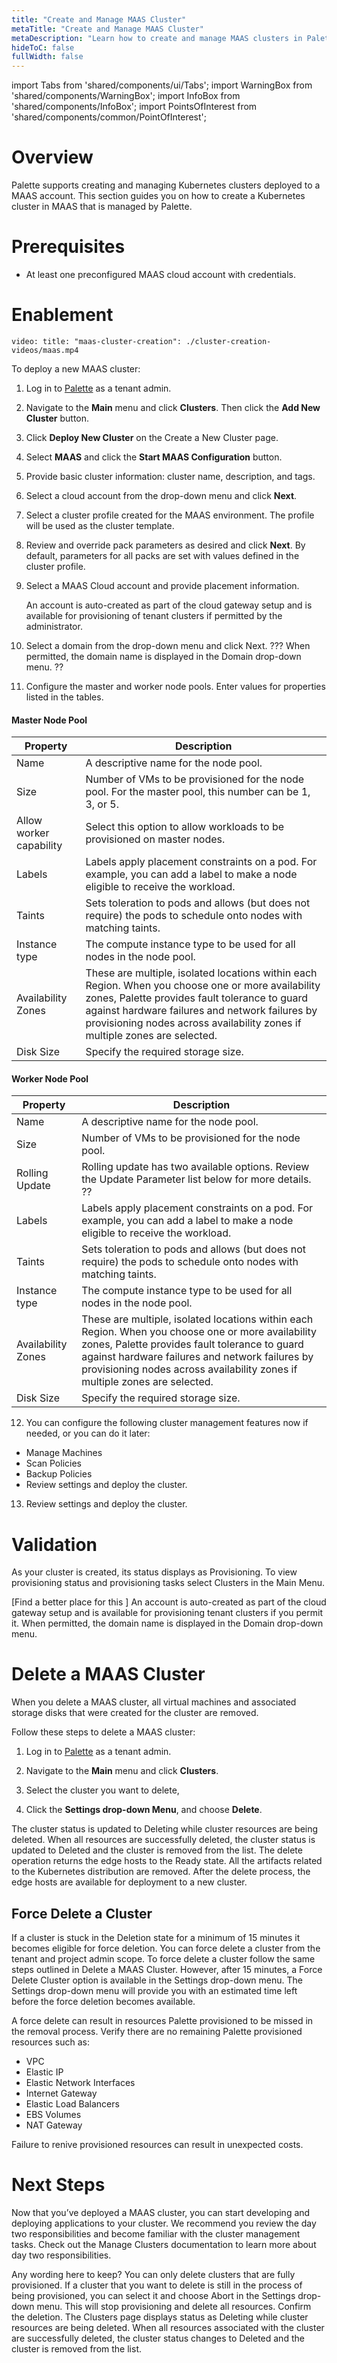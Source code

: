 ```yaml
---
title: "Create and Manage MAAS Cluster"
metaTitle: "Create and Manage MAAS Cluster"
metaDescription: "Learn how to create and manage MAAS clusters in Palette."
hideToC: false
fullWidth: false
---
```


import Tabs from 'shared/components/ui/Tabs';
import WarningBox from 'shared/components/WarningBox';
import InfoBox from 'shared/components/InfoBox';
import PointsOfInterest from 'shared/components/common/PointOfInterest';

# Overview 

Palette supports creating and managing Kubernetes clusters deployed to a MAAS account. This section guides you on how to create a Kubernetes cluster in MAAS that is managed by Palette.

# Prerequisites

- At least one preconfigured MAAS cloud account with credentials.

# Enablement

`video: title: "maas-cluster-creation": ./cluster-creation-videos/maas.mp4`


To deploy a new MAAS cluster:

1. Log in to [Palette](https://console.spectrocloud.com) as a tenant admin.

2. Navigate to the **Main** menu and click **Clusters**. Then click the **Add New Cluster** button.

3. Click **Deploy New Cluster** on the Create a New Cluster page. 

4. Select **MAAS** and click the **Start MAAS Configuration** button.

5. Provide basic cluster information: cluster name, description, and tags.

6. Select a cloud account from the drop-down menu and click **Next**.

7. Select a cluster profile created for the MAAS environment. The profile will be used as the cluster template.

8. Review and override pack parameters as desired and click **Next**. By default, parameters for all packs are set with values defined in the cluster profile.

9. Select a MAAS Cloud account and provide placement information.

    An account is auto-created as part of the cloud gateway setup and is available for provisioning of tenant clusters if permitted by the administrator.

10. Select a domain from the drop-down menu and click Next. ??? When permitted, the domain name is displayed in the Domain drop-down menu. ??

11. Configure the master and worker node pools. Enter values for properties listed in the tables.

#### Master Node Pool

| Property | Description |
|-----------|-------------|
| Name | A descriptive name for the node pool. |
| Size | Number of VMs to be provisioned for the node pool. For the master pool, this number can be 1, 3, or 5. |
| Allow worker capability | Select this option to allow workloads to be provisioned on master nodes. |
| Labels | Labels apply placement constraints on a pod. For example, you can add a label to make a node eligible to receive the workload. |
| Taints | Sets toleration to pods and allows (but does not require) the pods to schedule onto nodes with matching taints. |
| Instance type | The compute instance type to be used for all nodes in the node pool. |
| Availability Zones | These are multiple, isolated locations within each Region. When you choose one or more availability zones, Palette provides fault tolerance to guard against hardware failures and network failures by provisioning nodes across availability zones if multiple zones are selected. |
| Disk Size | Specify the required storage size. |


#### Worker Node Pool

| Property | Description |
|-----------|-------------|
| Name | A descriptive name for the node pool. |
| Size | Number of VMs to be provisioned for the node pool.|
| Rolling Update | Rolling update has two available options. Review the Update Parameter list below for more details. ?? |
| Labels | Labels apply placement constraints on a pod. For example, you can add a label to make a node eligible to receive the workload. |
| Taints | Sets toleration to pods and allows (but does not require) the pods to schedule onto nodes with matching taints. |
| Instance type | The compute instance type to be used for all nodes in the node pool. |
| Availability Zones | These are multiple, isolated locations within each Region. When you choose one or more availability zones, Palette provides fault tolerance to guard against hardware failures and network failures by provisioning nodes across availability zones if multiple zones are selected. |
| Disk Size | Specify the required storage size. |


12. You can configure the following cluster management features now if needed, or you can do it later:

- Manage Machines
- Scan Policies
- Backup Policies
- Review settings and deploy the cluster. 

13. Review settings and deploy the cluster. 


# Validation

As your cluster is created, its status displays as Provisioning. To view provisioning status and provisioning tasks select Clusters in the Main Menu.



[Find a better place for this ] An account is auto-created as part of the cloud gateway setup and is available for provisioning tenant clusters if you permit it. When permitted, the domain name is displayed in the Domain drop-down menu.

# Delete a MAAS Cluster

When you delete a MAAS cluster, all virtual machines and associated storage disks that were created for the cluster are removed. 

Follow these steps to delete a MAAS cluster:

1. Log in to [Palette](https://console.spectrocloud.com) as a tenant admin.

2. Navigate to the **Main** menu and click **Clusters**. 
3. Select the cluster you want to delete,
4. Click the **Settings drop-down Menu**, and choose **Delete**.

The cluster status is updated to Deleting while cluster resources are being deleted. When all resources are successfully deleted, the cluster status is updated to Deleted and the cluster is removed from the list. The delete operation returns the edge hosts to the Ready state. All the artifacts related to the Kubernetes distribution are removed. After the delete process, the edge hosts are available for deployment to a new cluster.


## Force Delete a Cluster

If a cluster is stuck in the Deletion state for a minimum of 15 minutes it becomes eligible for force deletion. You can force delete a cluster from the tenant and project admin scope. To force delete a cluster follow the same steps outlined in Delete a MAAS Cluster. However, after 15 minutes, a Force Delete Cluster option is available in the Settings drop-down menu. The Settings drop-down menu will provide you with an estimated time left before the force deletion becomes available.

<InfoBox>
A force delete can result in resources Palette provisioned to be missed in the removal process. Verify there are no remaining Palette provisioned resources such as:

- VPC
- Elastic IP
- Elastic Network Interfaces
- Internet Gateway
- Elastic Load Balancers
- EBS Volumes
- NAT Gateway

Failure to renive provisioned resources can result in unexpected costs.
</InfoBox>

# Next Steps

Now that you’ve deployed a MAAS cluster, you can start developing and deploying applications to your cluster. We recommend you review the day two responsibilities and become familiar with the cluster management tasks. Check out the Manage Clusters documentation to learn more about day two responsibilities.


<InfoBox> Any wording here to keep? 
You can only delete clusters that are fully provisioned. If a cluster that you want to delete is still in the process of being provisioned, you can select it and choose Abort in the Settings drop-down menu. This will stop provisioning and delete all resources.
Confirm the deletion.
The Clusters page displays status as Deleting while cluster resources are being deleted. When all resources associated with the cluster are successfully deleted, the cluster status changes to Deleted and the cluster is removed from the list.

<br />

<br />
